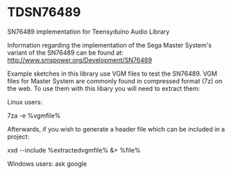 # TDSN76489
SN76489 implementation for Teensyduino Audio Library

Information regarding the implementation of the Sega Master System's variant of the SN76489 can be found at:
http://www.smspower.org/Development/SN76489

Example sketches in this library use VGM files to test the SN76489. VGM files for Master System are commonly found in compressed format (7z) on the web. To use them with this libary you will need to extract them:

Linux users:

7za -e %vgmfile%

Afterwards, if you wish to generate a header file which can be included in a project:

xxd --include %extractedvgmfile% &> %file%


Windows users:
ask google
